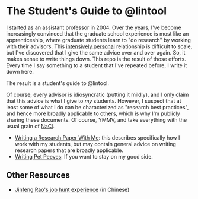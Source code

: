 # The Student's Guide to @lintool

I started as an assistant professor in 2004.
Over the years, I've become increasingly convinced that the graduate school experience is most like an apprenticeship, where graduate students learn to "do research" by working with their advisors.
This [intensively personal](http://phdcomics.com/comics.php?f=1296) relationship is difficult to scale, but I've discovered that I give the same advice over and over again.
So, it makes sense to write things down.
This repo is the result of those efforts.
Every time I say something to a student that I've repeated before, I write it down here.

The result is a student's guide to @lintool.

Of course, every advisor is idiosyncratic (putting it mildly), and I only claim that this advice is what I give to _my_ students.
However, I suspect that at least some of what I do can be characterized as "research best practices", and hence more broadly applicable to others, which is why I'm publicly sharing these documents.
Of course, YMMV, and take everything with the usual grain of [NaCl](https://en.wikipedia.org/wiki/Sodium_chloride).

+ [Writing a Research Paper With Me](writing-a-research-paper-with-me.md): this describes specifically how I work with my students, but may contain general advice on writing research papers that are broadly applicable.
+ [Writing Pet Peeves](writing-pet-peeves.md): If you want to stay on my good side.

## Other Resources

+ [Jinfeng Rao's job hunt experience](https://zhuanlan.zhihu.com/p/35435776) (in Chinese)
